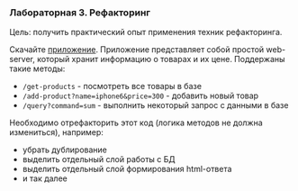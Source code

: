### Лабораторная 3. Рефакторинг

Цель: получить практический опыт применения техник рефакторинга.

Скачайте [приложение](https://github.com/akirakozov/software-design/tree/master/java/refactoring). Приложение представляет собой простой web-server, который хранит информацию о товарах и их цене. Поддержаны такие методы:

* `/get-products` - посмотреть все товары в базе
* `/add-product?name=iphone6&price=300` - добавить новый товар
* `/query?command=sum` - выполнить некоторый запрос с данными в базе

Необходимо отрефакторить этот код (логика методов не должна измениться), например:

- убрать дублирование
- выделить отдельный слой работы с БД
- выделить отдельный слой формирования html-ответа
- и так далее